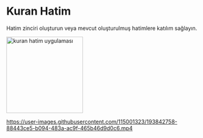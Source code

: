# Kuran Hatim

Hatim zinciri oluşturun veya mevcut oluşturulmuş hatimlere katılım sağlayın.

<a href="https://play.google.com/store/apps/details?id=com.bigfamily.kuranhatim" target="_blank"><img src="https://play.google.com/intl/en_us/badges/static/images/badges/en_badge_web_generic.png" alt="kuran hatim uygulaması" width="200"/></a>

https://user-images.githubusercontent.com/115001323/193842758-88443ce5-b094-483a-ac9f-465b46d9d0c6.mp4
